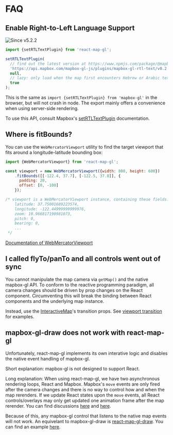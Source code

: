 # FAQ

## Enable Right-to-Left Language Support

![Since v5.2.2](https://img.shields.io/badge/since-v5.2.2-green)

```js
import {setRTLTextPlugin} from 'react-map-gl';

setRTLTextPlugin(
  // find out the latest version at https://www.npmjs.com/package/@mapbox/mapbox-gl-rtl-text
  'https://api.mapbox.com/mapbox-gl-js/plugins/mapbox-gl-rtl-text/v0.2.3/mapbox-gl-rtl-text.js',
  null,
  // lazy: only load when the map first encounters Hebrew or Arabic text
  true
);
```

This is the same as `import {setRTLTextPlugin} from 'mapbox-gl'` in the browser, but will not crash in node. The export mainly offers a convenience when using server-side rendering.

To use this API, consult Mapbox's [setRTLTextPlugin](https://docs.mapbox.com/mapbox-gl-js/api/#setrtltextplugin) documentation.


## Where is fitBounds?

You can use the `WebMercatorViewport` utility to find the target viewport that fits around a longitude-latitude bounding box:

```js
import {WebMercatorViewport} from 'react-map-gl';

const viewport = new WebMercatorViewport({width: 800, height: 600})
    .fitBounds([[-122.4, 37.7], [-122.5, 37.8]], {
      padding: 20,
      offset: [0, -100]
    });

/* viewport is a WebMercatorViewport instance, containing these fields:
    latitude: 37.75001689223574,
    longitude: -122.44999999999976,
    zoom: 10.966817190981073,
    pitch: 0,
    bearing: 0,
    ...
 */
```

[Documentation of WebMercatorViewport](docs/api-reference/web-mercator-viewport.md)

## I called flyTo/panTo and all controls went out of sync

You cannot manipulate the map camera via `getMap()` and the native mapbox-gl API. To conform to the reactive programming paradigm, all camera changes should be driven by prop changes on the React component. Circumventing this will break the binding between React components and the underlying map instance.

Instead, use the [InteractiveMap](/docs/api-reference/interactive-map.md)'s transition props. See [viewport transition](docs/advanced/viewport-transition.md) for examples.

## mapbox-gl-draw does not work with react-map-gl

Unfortunately, react-map-gl implements its own interative logic and disables the native event handling of mapbox-gl.

Short explanation: mapbox-gl is not designed to support React.

Long explanation: When using react-map-gl, we have two asynchronous rendering loops, React and Mapbox. Mapbox's `move` events are only fired after the camera changes and there is no way to control how and when the map rerenders. If we update React states upon the `move` events, all React controls/overlays may only get updated one animation frame after the map rerender. You can find discussions [here](https://github.com/visgl/react-map-gl/issues/569) and [here](https://github.com/mapbox/mapbox-gl-js/issues/3746).

Because of this, any mapbox-gl control that listens to the native map events will not work. An equivelant to mapbox-gl-draw is [react-map-gl-draw](https://www.npmjs.com/package/react-map-gl-draw). You can find an example [here](http://visgl.github.io/react-map-gl/examples/draw-polygon).
